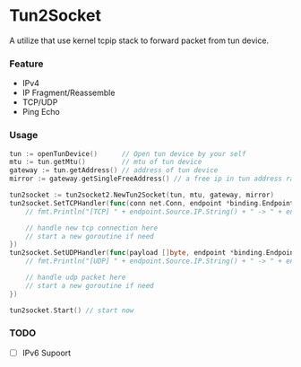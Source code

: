 # Tun2Socket

A utilize that use kernel tcpip stack to forward packet from tun device.

### Feature

- IPv4
- IP Fragment/Reassemble
- TCP/UDP
- Ping Echo

### Usage

```go
tun := openTunDevice()      // Open tun device by your self
mtu := tun.getMtu()         // mtu of tun device
gateway := tun.getAddress() // address of tun device
mirror := gateway.getSingleFreeAddress() // a free ip in tun address range

tun2socket := tun2socket2.NewTun2Socket(tun, mtu, gateway, mirror)
tun2socket.SetTCPHandler(func(conn net.Conn, endpoint *binding.Endpoint) {
    // fmt.Println("[TCP] " + endpoint.Source.IP.String() + " -> " + endpoint.Target.IP.String())

    // handle new tcp connection here
    // start a new goroutine if need
})
tun2socket.SetUDPHandler(func(payload []byte, endpoint *binding.Endpoint, sender redirect.UDPSender) {
    // fmt.Println("[UDP] " + endpoint.Source.IP.String() + " -> " + endpoint.Target.IP.String())

    // handle udp packet here
    // start a new goroutine if need 
})

tun2socket.Start() // start now
```

### TODO

- [ ] IPv6 Supoort
